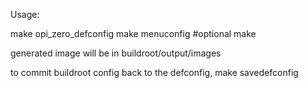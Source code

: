 Usage:

make opi_zero_defconfig
make menuconfig #optional
make

generated image will be in buildroot/output/images

to commit buildroot config back to the defconfig,
make savedefconfig

